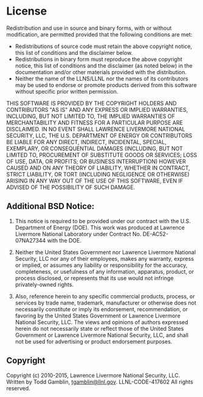 # License

Redistribution and use in source and binary forms, with or without modification,
are permitted provided that the following conditions are met:

 * Redistributions of source code must retain the above copyright notice, this
   list of conditions and the disclaimer below.
 * Redistributions in binary form must reproduce the above copyright notice,
   this list of conditions and the disclaimer (as noted below) in the
   documentation and/or other materials provided with the distribution.
 * Neither the name of the LLNS/LLNL nor the names of its contributors may be
   used to endorse or promote products derived from this software without
   specific prior written permission.

THIS SOFTWARE IS PROVIDED BY THE COPYRIGHT HOLDERS AND CONTRIBUTORS "AS IS" AND
ANY EXPRESS OR IMPLIED WARRANTIES, INCLUDING, BUT NOT LIMITED TO, THE IMPLIED
WARRANTIES OF MERCHANTABILITY AND FITNESS FOR A PARTICULAR PURPOSE ARE
DISCLAIMED. IN NO EVENT SHALL LAWRENCE LIVERMORE NATIONAL SECURITY, LLC, THE
U.S. DEPARTMENT OF ENERGY OR CONTRIBUTORS BE LIABLE FOR ANY DIRECT, INDIRECT,
INCIDENTAL, SPECIAL, EXEMPLARY, OR CONSEQUENTIAL DAMAGES (INCLUDING, BUT NOT
LIMITED TO, PROCUREMENT OF SUBSTITUTE GOODS OR SERVICES; LOSS OF USE, DATA, OR
PROFITS; OR BUSINESS INTERRUPTION) HOWEVER CAUSED AND ON ANY THEORY OF
LIABILITY, WHETHER IN CONTRACT, STRICT LIABILITY, OR TORT (INCLUDING NEGLIGENCE
OR OTHERWISE) ARISING IN ANY WAY OUT OF THE USE OF THIS SOFTWARE, EVEN IF
ADVISED OF THE POSSIBILITY OF SUCH DAMAGE.


## Additional BSD Notice:  

1. This notice is required to be provided under our contract with the U.S.
   Department of Energy (DOE). This work was produced at Lawrence Livermore
   National Laboratory under Contract No. DE-AC52-07NA27344 with the DOE.  

2. Neither the United States Government nor Lawrence Livermore National
   Security, LLC nor any of their employees, makes any warranty, express or
   implied, or assumes any liability or responsibility for the accuracy,
   completeness, or usefulness of any information, apparatus, product, or
   process disclosed, or represents that its use would not infringe
   privately-owned rights.  

3. Also, reference herein to any specific commercial products, process, or
   services by trade name, trademark, manufacturer or otherwise does not
   necessarily constitute or imply its endorsement, recommendation, or favoring
   by the United States Government or Lawrence Livermore National Security, LLC.
   The views and opinions of authors expressed herein do not necessarily state
   or reflect those of the United States Government or Lawrence Livermore
   National Security, LLC, and shall not be used for advertising or product
   endorsement purposes.  


## Copyright

Copyright (c) 2010-2015, Lawrence Livermore National Security, LLC.
Written by Todd Gamblin, tgamblin@llnl.gov.
LLNL-CODE-417602
All rights reserved.
